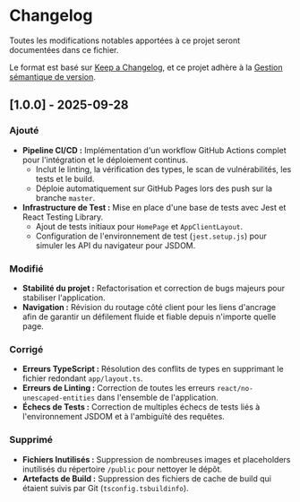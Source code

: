 # Changelog

Toutes les modifications notables apportées à ce projet seront documentées dans ce fichier.

Le format est basé sur [Keep a Changelog](https://keepachangelog.com/en/1.0.0/),
et ce projet adhère à la [Gestion sémantique de version](https://semver.org/spec/v2.0.0.html).

## [1.0.0] - 2025-09-28

### Ajouté
- **Pipeline CI/CD :** Implémentation d'un workflow GitHub Actions complet pour l'intégration et le déploiement continus.
    - Inclut le linting, la vérification des types, le scan de vulnérabilités, les tests et le build.
    - Déploie automatiquement sur GitHub Pages lors des push sur la branche `master`.
- **Infrastructure de Test :** Mise en place d'une base de tests avec Jest et React Testing Library.
    - Ajout de tests initiaux pour `HomePage` et `AppClientLayout`.
    - Configuration de l'environnement de test (`jest.setup.js`) pour simuler les API du navigateur pour JSDOM.

### Modifié
- **Stabilité du projet :** Refactorisation et correction de bugs majeurs pour stabiliser l'application.
- **Navigation :** Révision du routage côté client pour les liens d'ancrage afin de garantir un défilement fluide et fiable depuis n'importe quelle page.

### Corrigé
- **Erreurs TypeScript :** Résolution des conflits de types en supprimant le fichier redondant `app/layout.ts`.
- **Erreurs de Linting :** Correction de toutes les erreurs `react/no-unescaped-entities` dans l'ensemble de l'application.
- **Échecs de Tests :** Correction de multiples échecs de tests liés à l'environnement JSDOM et à l'ambiguïté des requêtes.

### Supprimé
- **Fichiers Inutilisés :** Suppression de nombreuses images et placeholders inutilisés du répertoire `/public` pour nettoyer le dépôt.
- **Artefacts de Build :** Suppression des fichiers de cache de build qui étaient suivis par Git (`tsconfig.tsbuildinfo`).
